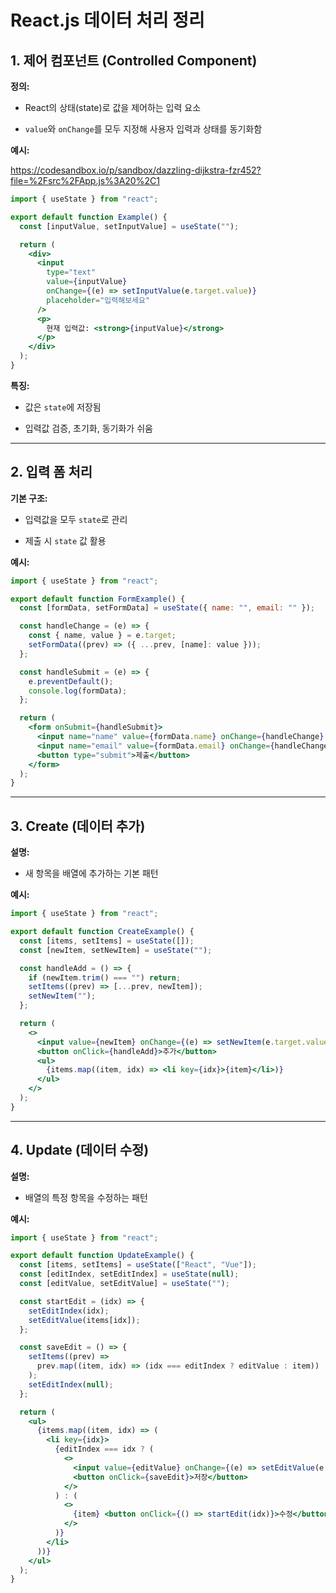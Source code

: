 # React.js 데이터 처리 정리

## 1. 제어 컴포넌트 (Controlled Component)

**정의:**

-   React의 상태(state)로 값을 제어하는 입력 요소
    
-   `value`와 `onChange`를 모두 지정해 사용자 입력과 상태를 동기화함
    

**예시:**

https://codesandbox.io/p/sandbox/dazzling-dijkstra-fzr452?file=%2Fsrc%2FApp.js%3A20%2C1

```jsx
import { useState } from "react";

export default function Example() {
  const [inputValue, setInputValue] = useState("");

  return (
    <div>
      <input
        type="text"
        value={inputValue}
        onChange={(e) => setInputValue(e.target.value)}
        placeholder="입력해보세요"
      />
      <p>
        현재 입력값: <strong>{inputValue}</strong>
      </p>
    </div>
  );
}

```

**특징:**

-   값은 `state`에 저장됨
    
-   입력값 검증, 초기화, 동기화가 쉬움
    

----------

## 2. 입력 폼 처리

**기본 구조:**

-   입력값을 모두 `state`로 관리
    
-   제출 시 `state` 값 활용
    

**예시:**

```jsx
import { useState } from "react";

export default function FormExample() {
  const [formData, setFormData] = useState({ name: "", email: "" });

  const handleChange = (e) => {
    const { name, value } = e.target;
    setFormData((prev) => ({ ...prev, [name]: value }));
  };

  const handleSubmit = (e) => {
    e.preventDefault();
    console.log(formData);
  };

  return (
    <form onSubmit={handleSubmit}>
      <input name="name" value={formData.name} onChange={handleChange} placeholder="이름" />
      <input name="email" value={formData.email} onChange={handleChange} placeholder="이메일" />
      <button type="submit">제출</button>
    </form>
  );
}

```

----------

## 3. Create (데이터 추가)

**설명:**

-   새 항목을 배열에 추가하는 기본 패턴
    

**예시:**

```jsx
import { useState } from "react";

export default function CreateExample() {
  const [items, setItems] = useState([]);
  const [newItem, setNewItem] = useState("");

  const handleAdd = () => {
    if (newItem.trim() === "") return;
    setItems((prev) => [...prev, newItem]);
    setNewItem("");
  };

  return (
    <>
      <input value={newItem} onChange={(e) => setNewItem(e.target.value)} placeholder="새 항목" />
      <button onClick={handleAdd}>추가</button>
      <ul>
        {items.map((item, idx) => <li key={idx}>{item}</li>)}
      </ul>
    </>
  );
}

```

----------

## 4. Update (데이터 수정)

**설명:**

-   배열의 특정 항목을 수정하는 패턴
    

**예시:**

```jsx
import { useState } from "react";

export default function UpdateExample() {
  const [items, setItems] = useState(["React", "Vue"]);
  const [editIndex, setEditIndex] = useState(null);
  const [editValue, setEditValue] = useState("");

  const startEdit = (idx) => {
    setEditIndex(idx);
    setEditValue(items[idx]);
  };

  const saveEdit = () => {
    setItems((prev) =>
      prev.map((item, idx) => (idx === editIndex ? editValue : item))
    );
    setEditIndex(null);
  };

  return (
    <ul>
      {items.map((item, idx) => (
        <li key={idx}>
          {editIndex === idx ? (
            <>
              <input value={editValue} onChange={(e) => setEditValue(e.target.value)} />
              <button onClick={saveEdit}>저장</button>
            </>
          ) : (
            <>
              {item} <button onClick={() => startEdit(idx)}>수정</button>
            </>
          )}
        </li>
      ))}
    </ul>
  );
}

```
